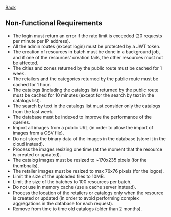 [Back](../../README.md)

## Non-functional Requirements

- The login must return an error if the rate limit is exceeded (20 requests per minute per IP address).
- All the admin routes (except login) must be protected by a JWT token.
- The creation of resources in batch must be done in a background job, and if one of the resources' creation fails, the other resources must not be affected.
- The cities and zones returned by the public route must be cached for 1 week.
- The retailers and the categories returned by the public route must be cached for 1 hour.
- The catalogs (including the catalogs list) returned by the public route must be cached for 10 minutes (except for the search by text in the catalogs list).
- The search by text in the catalogs list must consider only the catalogs from the last week.
- The database must be indexed to improve the performance of the queries.
- Import all images from a public URL (in order to allow the import of images from a CSV file).
- Do not store the binary data of the images in the database (store it in the cloud instead).
- Process the images resizing one time (at the moment that the resource is created or updated).
- The catalog images must be resized to ~170x235 pixels (for the thumbnails).
- The retailer images must be resized to max 76x76 pixels (for the logos).
- Limit the size of the uploaded files to 10MB.
- Limit the size of the batches to 100 resources per batch.
- Do not use in memory cache (use a cache server instead).
- Process the location of the retailers or catalogs only when the resource is created or updated (in order to avoid performing complex aggregations in the database for each request).
- Remove from time to time old catalogs (older than 2 months).
